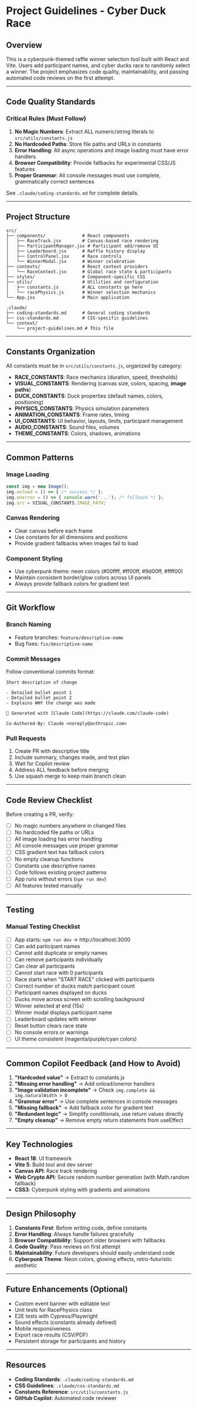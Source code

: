# Project Guidelines - Cyber Duck Race

## Overview
This is a cyberpunk-themed raffle winner selection tool built with React and Vite. Users add participant names, and cyber ducks race to randomly select a winner. The project emphasizes code quality, maintainability, and passing automated code reviews on the first attempt.

---

## Code Quality Standards

### Critical Rules (Must Follow)
1. **No Magic Numbers**: Extract ALL numeric/string literals to `src/utils/constants.js`
2. **No Hardcoded Paths**: Store file paths and URLs in constants
3. **Error Handling**: All async operations and image loading must have error handlers
4. **Browser Compatibility**: Provide fallbacks for experimental CSS/JS features
5. **Proper Grammar**: All console messages must use complete, grammatically correct sentences

See `.claude/coding-standards.md` for complete details.

---

## Project Structure

```
src/
├── components/              # React components
│   ├── RaceTrack.jsx        # Canvas-based race rendering
│   ├── ParticipantManager.jsx # Participant add/remove UI
│   ├── Leaderboard.jsx      # Raffle history display
│   ├── ControlPanel.jsx     # Race controls
│   └── WinnerModal.jsx      # Winner celebration
├── contexts/                # React context providers
│   └── RaceContext.jsx      # Global race state & participants
├── styles/                  # Component-specific CSS
├── utils/                   # Utilities and configuration
│   ├── constants.js         # ALL constants go here
│   └── racePhysics.js       # Winner selection mechanics
└── App.jsx                  # Main application

.claude/
├── coding-standards.md      # General coding standards
├── css-standards.md         # CSS-specific guidelines
└── context/
    └── project-guidelines.md # This file
```

---

## Constants Organization

All constants must be in `src/utils/constants.js`, organized by category:

- **RACE_CONSTANTS**: Race mechanics (duration, speed, thresholds)
- **VISUAL_CONSTANTS**: Rendering (canvas size, colors, spacing, **image paths**)
- **DUCK_CONSTANTS**: Duck properties (default names, colors, positioning)
- **PHYSICS_CONSTANTS**: Physics simulation parameters
- **ANIMATION_CONSTANTS**: Frame rates, timing
- **UI_CONSTANTS**: UI behavior, layouts, limits, participant management
- **AUDIO_CONSTANTS**: Sound files, volumes
- **THEME_CONSTANTS**: Colors, shadows, animations

---

## Common Patterns

### Image Loading
```javascript
const img = new Image();
img.onload = () => { /* success */ };
img.onerror = () => { console.warn('...'); /* fallback */ };
img.src = VISUAL_CONSTANTS.IMAGE_PATH;
```

### Canvas Rendering
- Clear canvas before each frame
- Use constants for all dimensions and positions
- Provide gradient fallbacks when images fail to load

### Component Styling
- Use cyberpunk theme: neon colors (#00ffff, #ff00ff, #9d00ff, #ffff00)
- Maintain consistent border/glow colors across UI panels
- Always provide fallback colors for gradient text

---

## Git Workflow

### Branch Naming
- Feature branches: `feature/descriptive-name`
- Bug fixes: `fix/descriptive-name`

### Commit Messages
Follow conventional commits format:
```
Short description of change

- Detailed bullet point 1
- Detailed bullet point 2
- Explains WHY the change was made

🤖 Generated with [Claude Code](https://claude.com/claude-code)

Co-Authored-By: Claude <noreply@anthropic.com>
```

### Pull Requests
1. Create PR with descriptive title
2. Include summary, changes made, and test plan
3. Wait for Copilot review
4. Address ALL feedback before merging
5. Use squash merge to keep main branch clean

---

## Code Review Checklist

Before creating a PR, verify:
- [ ] No magic numbers anywhere in changed files
- [ ] No hardcoded file paths or URLs
- [ ] All image loading has error handling
- [ ] All console messages use proper grammar
- [ ] CSS gradient text has fallback colors
- [ ] No empty cleanup functions
- [ ] Constants use descriptive names
- [ ] Code follows existing project patterns
- [ ] App runs without errors (`npm run dev`)
- [ ] All features tested manually

---

## Testing

### Manual Testing Checklist
- [ ] App starts: `npm run dev` → http://localhost:3000
- [ ] Can add participant names
- [ ] Cannot add duplicate or empty names
- [ ] Can remove participants individually
- [ ] Can clear all participants
- [ ] Cannot start race with 0 participants
- [ ] Race starts when "START RACE" clicked with participants
- [ ] Correct number of ducks match participant count
- [ ] Participant names displayed on ducks
- [ ] Ducks move across screen with scrolling background
- [ ] Winner selected at end (15s)
- [ ] Winner modal displays participant name
- [ ] Leaderboard updates with winner
- [ ] Reset button clears race state
- [ ] No console errors or warnings
- [ ] UI theme consistent (magenta/purple/cyan colors)

---

## Common Copilot Feedback (and How to Avoid)

1. **"Hardcoded value"** → Extract to constants.js
2. **"Missing error handling"** → Add onload/onerror handlers
3. **"Image validation incomplete"** → Check `img.complete && img.naturalWidth > 0`
4. **"Grammar error"** → Use complete sentences in console messages
5. **"Missing fallback"** → Add fallback color for gradient text
6. **"Redundant logic"** → Simplify conditionals, use return values directly
7. **"Empty cleanup"** → Remove empty return statements from useEffect

---

## Key Technologies

- **React 18**: UI framework
- **Vite 5**: Build tool and dev server
- **Canvas API**: Race track rendering
- **Web Crypto API**: Secure random number generation (with Math.random fallback)
- **CSS3**: Cyberpunk styling with gradients and animations

---

## Design Philosophy

1. **Constants First**: Before writing code, define constants
2. **Error Handling**: Always handle failures gracefully
3. **Browser Compatibility**: Support older browsers with fallbacks
4. **Code Quality**: Pass reviews on first attempt
5. **Maintainability**: Future developers should easily understand code
6. **Cyberpunk Theme**: Neon colors, glowing effects, retro-futuristic aesthetic

---

## Future Enhancements (Optional)

- Custom event banner with editable text
- Unit tests for RacePhysics class
- E2E tests with Cypress/Playwright
- Sound effects (constants already defined)
- Mobile responsiveness
- Export race results (CSV/PDF)
- Persistent storage for participants and history

---

## Resources

- **Coding Standards**: `.claude/coding-standards.md`
- **CSS Guidelines**: `.claude/css-standards.md`
- **Constants Reference**: `src/utils/constants.js`
- **GitHub Copilot**: Automated code reviewer
